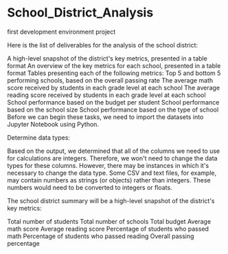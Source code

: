 # School_District_Analysis
first development environment project


Here is the list of deliverables for the analysis of the school district: 

A high-level snapshot of the district's key metrics, presented in a table format
An overview of the key metrics for each school, presented in a table format
Tables presenting each of the following metrics:
Top 5 and bottom 5 performing schools, based on the overall passing rate
The average math score received by students in each grade level at each school
The average reading score received by students in each grade level at each school
School performance based on the budget per student
School performance based on the school size 
School performance based on the type of school
Before we can begin these tasks, we need to import the datasets into Jupyter Notebook using Python.


Determine data types:

Based on the output, we determined that all of the columns we need to use for calculations are integers. Therefore, we won't need to change the data types for these columns. However, there may be instances in which it's necessary to change the data type. Some CSV and text files, for example, may contain numbers as strings (or objects) rather than integers. These numbers would need to be converted to integers or floats.


The school district summary will be a high-level snapshot of the district's key metrics:

Total number of students
Total number of schools
Total budget
Average math score
Average reading score
Percentage of students who passed math
Percentage of students who passed reading
Overall passing percentage
